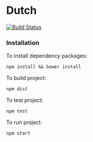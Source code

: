 # Dutch

[![Build Status](https://travis-ci.org/davidhazeland/dutch.svg?branch=master)](https://travis-ci.org/davidhazeland/dutch)

### Installation

To install dependency packages:

```
npm install && bower install
```

To build project:

```
npm dist
```

To test project:

```
npm test
```

To run project:

```
npm start
```
